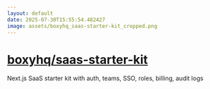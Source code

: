 ```yaml
---
layout: default
date: 2025-07-30T15:55:54.482427
image: assets/boxyhq_saas-starter-kit_cropped.png
---
```


# [boxyhq/saas-starter-kit](https://github.com/boxyhq/saas-starter-kit)

Next.js SaaS starter kit with auth, teams, SSO, roles, billing, audit logs
